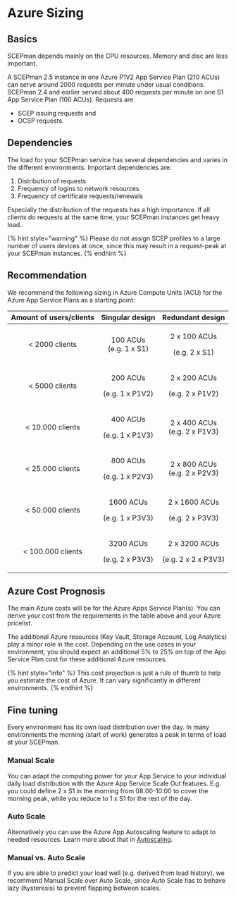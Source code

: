 # Azure Sizing

## Basics

SCEPman depends mainly on the CPU resources. Memory and disc are less important.

A SCEPman 2.5 instance in one Azure P1V2 App Service Plan (210 ACUs) can serve around 2000 requests per minute under usual conditions. SCEPman 2.4 and earlier served about 400 requests per minute on one S1 App Service Plan (100 ACUs). Requests are

* SCEP issuing requests and
* OCSP requests.

## Dependencies

The load for your SCEPman service has several dependencies and varies in the different environments. Important dependencies are:

1. Distribution of requests
2. Frequency of logins to network resources
3. Frequency of certificate requests/renewals

Especially the distribution of the requests has a high importance. If all clients do requests at the same time, your SCEPman instances get heavy load.

{% hint style="warning" %}
Please do not assign SCEP profiles to a large number of users devices at once, since this may result in a request-peak at your SCEPman instances.
{% endhint %}

## Recommendation

We recommend the following sizing in Azure Compute Units (ACU) for the Azure App Service Plans as a starting point:

| Amount of users/clients |             Singular design            |                Redundant design                |
| :---------------------: | :------------------------------------: | :--------------------------------------------: |
|      < 2000 clients     |    <p>100 ACUs<br>(e.g. 1 x S1)</p>    |     <p>2 x 100 ACUs</p><p>(e.g. 2 x S1)</p>    |
|      < 5000 clients     |  <p>200 ACUs</p><p>(e.g. 1 x P1V2)</p> |    <p>2 x 200 ACUs</p><p>(e.g. 2 x P1V2)</p>   |
|     < 10.000 clients    |  <p>400 ACUs</p><p>(e.g. 1 x P1V3)</p> |     <p>2 x 400 ACUs<br>(e.g. 2 x P1V3)</p>     |
|     < 25.000 clients    |  <p>800 ACUs</p><p>(e.g. 1 x P2V3)</p> |     <p>2 x 800 ACUs<br>(e.g. 2 x P2V3)</p>     |
|     < 50.000 clients    | <p>1600 ACUs</p><p>(e.g. 1 x P3V3)</p> |   <p>2 x 1600 ACUs</p><p>(e.g. 2 x P3V3)</p>   |
|    < 100.000 clients    | <p>3200 ACUs</p><p>(e.g. 2 x P3V3)</p> | <p>2 x 3200 ACUs</p><p>(e.g. 2 x 2 x P3V3)</p> |

## Azure Cost Prognosis

The main Azure costs will be for the Azure Apps Service Plan(s). You can derive your cost from the requirements in the table above and your Azure pricelist.

The additional Azure resources (Key Vault, Storage Account, Log Analytics) play a minor role in the cost. Depending on the use cases in your environment, you should expect an additional 5% to 25% on top of the App Service Plan cost for these additional Azure resources.

{% hint style="info" %}
This cost projection is just a rule of thumb to help you estimate the cost of Azure. It can vary significantly in different environments.
{% endhint %}

## Fine tuning

Every environment has its own load distribution over the day. In many environments the morning (start of work) generates a peak in terms of load at your SCEPman.

### Manual Scale

You can adapt the computing power for your App Service to your individual daily load distribution with the Azure App Service Scale Out features. E.g. you could define 2 x S1 in the morning from 08:00-10:00 to cover the morning peak, while you reduce to 1 x S1 for the rest of the day.

### Auto Scale

Alternatively you can use the Azure App Autoscaling feature to adapt to needed resources. Learn more about that in [Autoscaling](../scepman-configuration/optional/autoscaling.md).

### Manual vs. Auto Scale

If you are able to predict your load well (e.g. derived from load history), we recommend Manual Scale over Auto Scale, since Auto Scale has to behave lazy (hysteresis) to prevent flapping between scales.
